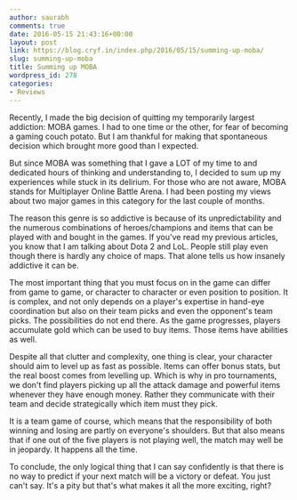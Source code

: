 ```yaml
---
author: saurabh
comments: true
date: 2016-05-15 21:43:16+00:00
layout: post
link: https://blog.cryf.in/index.php/2016/05/15/summing-up-moba/
slug: summing-up-moba
title: Summing up MOBA
wordpress_id: 278
categories:
- Reviews
---
```


Recently, I made the big decision of quitting my temporarily largest addiction: MOBA games. I had to one time or the other, for fear of becoming a gaming couch potato. But I am thankful for making that spontaneous decision which brought more good than I expected.

But since MOBA was something that I gave a LOT of my time to and dedicated hours of thinking and understanding to, I decided to sum up my experiences while stuck in its delirium. For those who are not aware, MOBA stands for Multiplayer Online Battle Arena. I had been posting my views about two major games in this category for the last couple of months.

The reason this genre is so addictive is because of its unpredictability and the numerous combinations of heroes/champions and items that can be played with and bought in the games. If you've read my previous articles, you know that I am talking about Dota 2 and LoL. People still play even though there is hardly any choice of maps. That alone tells us how insanely addictive it can be.

The most important thing that you must focus on in the game can differ from game to game, or character to character or even position to position. It is complex, and not only depends on a player's expertise in hand-eye coordination but also on their team picks and even the opponent's team picks. The possibilities do not end there. As the game progresses, players accumulate gold which can be used to buy items. Those items have abilities as well.

Despite all that clutter and complexity, one thing is clear, your character should aim to level up as fast as possible. Items can offer bonus stats, but the real boost comes from levelling up. Which is why in pro tournaments, we don't find players picking up all the attack damage and powerful items whenever they have enough money. Rather they communicate with their team and decide strategically which item must they pick.

It is a team game of course, which means that the responsibility of both winning and losing are partly on everyone's shoulders. But that also means that if one out of the five players is not playing well, the match may well be in jeopardy. It happens all the time.

To conclude, the only logical thing that I can say confidently is that there is no way to predict if your next match will be a victory or defeat. You just can't say. It's a pity but that's what makes it all the more exciting, right?
